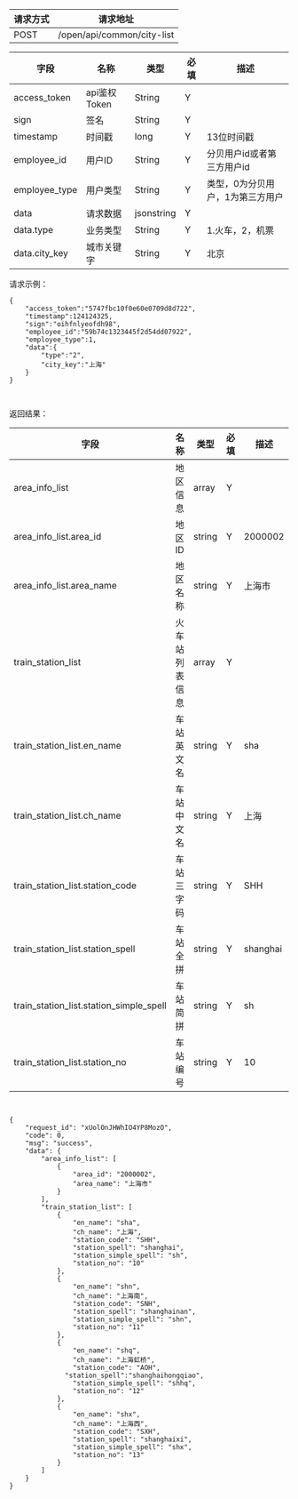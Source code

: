 
请求方式|请求地址
----|---
POST|/open/api/common/city-list



字段|名称|类型|必填|描述
----|----|---|---|---
access_token|api鉴权Token|String|Y|
sign|签名|String|Y|
timestamp|时间戳 |long|Y|13位时间戳
employee\_id| 用户ID|String|Y|分贝用户id或者第三方用户id
employee\_type| 用户类型|String|Y|类型，0为分贝用户，1为第三方用户
data |请求数据|jsonstring|Y|
data.type|业务类型 | String |Y|1.火车，2，机票
data.city\_key|城市关键字 |String|Y|北京
请求示例：

```
{
	"access_token":"5747fbc10f0e60e0709d8d722",
	"timestamp":124124325,
	"sign":"oihfnlyeofdh98",
	"employee_id":"59b74c1323445f2d54dd07922",
	"employee_type":1,
	"data":{
		"type":"2",
		"city_key":"上海"
	}
}



```




返回结果：


字段|名称|类型|必填|描述
----|---|---|---|---
area\_info\_list |地区信息| array|Y| 
area\_info\_list.area\_id |地区ID	| string | Y | 2000002 
area\_info\_list.area\_name |地区名称	| string | Y| 上海市
train\_station\_list |火车站列表信息| array |Y| 
train\_station\_list.en\_name |车站英文名| string|Y| sha
train\_station\_list.ch\_name |车站中文名|string|Y| 上海
train\_station\_list.station\_code |车站三字码|string|Y| SHH
train\_station\_list.station\_spell |车站全拼|string|Y| shanghai
train\_station\_list.station\_simple\_spell |车站简拼|string|Y| sh
train\_station\_list.station\_no |车站编号|string|Y| 10



```


{
    "request_id": "xUolOnJHWhIO4YP8MozO",
    "code": 0,
    "msg": "success",
    "data": {
        "area_info_list": [
            {
                "area_id": "2000002",
                "area_name": "上海市"
            }
        ],
        "train_station_list": [
            {
                "en_name": "sha",
                "ch_name": "上海",
                "station_code": "SHH",
                "station_spell": "shanghai",
                "station_simple_spell": "sh",
                "station_no": "10"
            },
            {
                "en_name": "shn",
                "ch_name": "上海南",
                "station_code": "SNH",
                "station_spell": "shanghainan",
                "station_simple_spell": "shn",
                "station_no": "11"
            },
            {
                "en_name": "shq",
                "ch_name": "上海虹桥",
                "station_code": "AOH",
              "station_spell":"shanghaihongqiao",
                "station_simple_spell": "shhq",
                "station_no": "12"
            },
            {
                "en_name": "shx",
                "ch_name": "上海西",
                "station_code": "SXH",
                "station_spell": "shanghaixi",
                "station_simple_spell": "shx",
                "station_no": "13"
            }
        ]
    }
}



```

